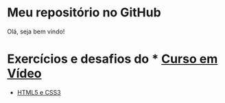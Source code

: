 # Meu repositório no GitHub

Olá, seja bem vindo!

# Exercícios e desafios do * [Curso em Vídeo](https://cursoemvideo.com) 

* [HTML5 e CSS3](https://gustavocapatto.github.io/html-css/) 